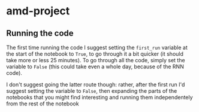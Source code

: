 # amd-project

## Running the code

The first time running the code I suggest setting the `first_run` variable at the start of the notebook to `True`, to go through it a bit quicker (it should take more or less 25 minutes).
To go through all the code, simply set the variable to `False` (this could take even a whole day, because of the RNN code).

I don't suggest going the latter route though: rather, after the first run I'd suggest setting the variable to `False`, then expanding the parts of the notebooks that you might find interesting and running them independentely from the rest of the notebook
